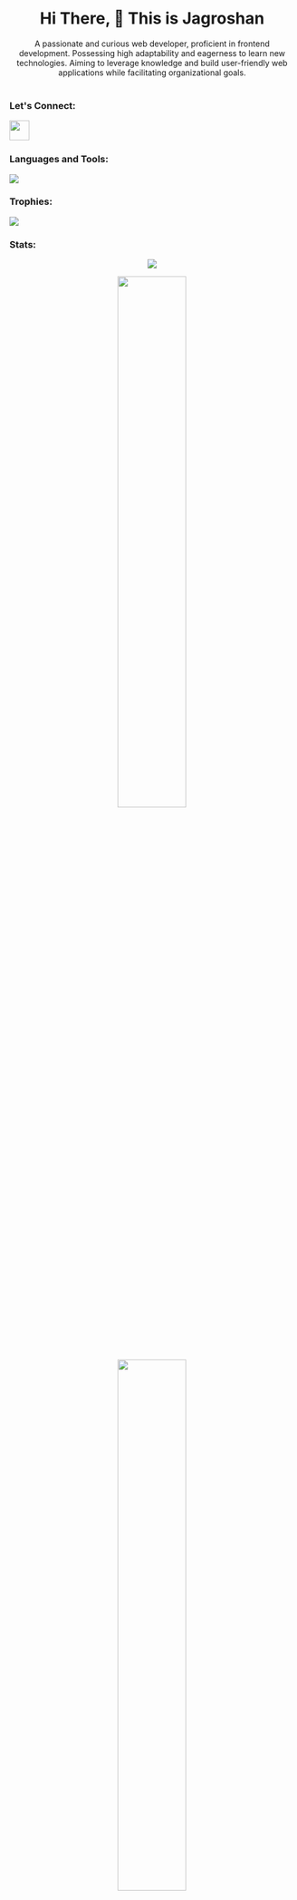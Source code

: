 
<div align="center" margin="auto">
 <h1>Hi There, 👋 This is Jagroshan </h1>
  A passionate and curious web developer, proficient in frontend development. Possessing high adaptability and eagerness to learn new technologies. Aiming to leverage knowledge and build user-friendly web applications while facilitating organizational goals.
  </div>
  </br> 
<!-- <table> 
 <tr>
  <td> 
  <img src="https://komarev.com/ghpvc/?username=jagroshansingh&color=blueviolet&style=for-the-badge">
  <p>  ◦ 💻 I am currently learning NextJS and Advance React.</p>
  <p>  ◦ 💭  Ask me about <b> Data Structures and Algorithms, React and Javascript.</b> </p>
  <p>  ◦ 🔭 I'm looking for interesting career opportunities as a Full-Stack Web Developer. </p>
  <p>  ◦ 📧 Connect with me at  <a href="mailto:jagroshansingh615@gmail.com"> jagroshansingh615@gmail.com </a></p>
 </td>
 <td> 
   <img align="right" width="400px" src = "https://www.wingstechsolutions.com/wp-content/uploads/2022/03/full-stack-development.gif" alt = "Coding"> 
 </td>
 </tr>
</table> -->
<div> 
 <h3>Let's Connect: </h3>
 <div>
  <a href="https://www.linkedin.com/in/jagroshan-singh/"> <img width="35" src="https://i.pinimg.com/originals/ce/09/3c/ce093c7214ad357bb665cfd2f66a8b6b.png"/></a>
 </div>
</div>
<div>
 <h3>Languages and Tools: </h3>
  <div>
    <p>
  <a href="https://skillicons.dev">
    <img src="https://skillicons.dev/icons?i=git,nodejs,react,redux,html,css,js,github" />
  </a>
</p>
 </div>
 </div>
 <p></p>
 <p></p>
 <h3> Trophies: </h3>
<!--  <div align="center"> -->
 <img src="https://github-profile-trophy.vercel.app/?username=jagroshansingh&theme=tokyonight">
<!--  </div> -->
 <h3> Stats: </h3>
 <div align="center">
 <img src="https://github-readme-stats.vercel.app/api/top-langs/?username=jagroshansingh&layout=compact&theme=tokyonight&langs_count=7"/>
 </div>
 <p></p>
 <p></p>
<div align="center">
  <img src="https://github-readme-stats.vercel.app/api?username=jagroshansingh&show_icons=true&theme=tokyonight" width="49%">
  <div>
 <img src="https://github-readme-streak-stats.herokuapp.com/?user=jagroshansingh&theme=tokyonight" width="49%">
  </div>
 </div>
 <p></p>
 <p></p>
<!--  <img src="https://github-readme-activity-graph.cyclic.app/graph?username=jagroshansingh&hide_border=false&theme=tokyo-night"> -->
 <p></p>
